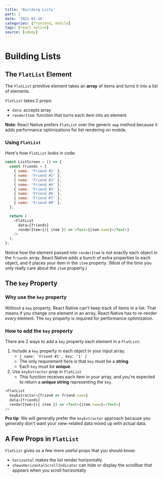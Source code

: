 ```yaml
---
title: 'Building Lists'
part: 2
date: '2021-01-18'
categories: [frontend, mobile]
tags: [react native]
source: [udemy]
---
```


# Building Lists

## The `FlatList` Element

The `FlatList` primitive element takes an **array** of items and turns it into a list of elements.

`FlatList` takes 2 props:

- `data`: accepts array
- `renderItem`: function that turns each item into an element

**Note**: React Native prefers `FlatList` over the generic `map` method because it adds performance optimizations for list rendering on mobile.

### Using `FlatList`

Here's how `FlatList` looks in code:

```js
const ListScreen = () => {
  const friends = [
    { name: 'Friend #1' },
    { name: 'Friend #2' },
    { name: 'Friend #3' },
    { name: 'Friend #4' },
    { name: 'Friend #5' },
    { name: 'Friend #6' },
    { name: 'Friend #7' },
    { name: 'Friend #8' },
  ];

  return (
    <FlatList
      data={friends}
      renderItem={({ item }) => <Text>{item.name}</Text>}
    />
  );
};
```

Notice how the element passed into `renderItem` is not exactly each object in the `friends` array. React Native adds a bunch of extra properties to each object, and it places your item in the `item` property. (Most of the time you only really care about the `item` property.)

## The `key` Property

### Why use the `key` property

Without a `key` property, React Native can't keep track of items in a list. That means if you change one element in an array, React Native has to re-render _every_ element. The `key` property is required for performance optimization.

### How to add the `key` property

There are 2 ways to add a `key` property each element in a `FlatList`:

1. Include a `key` property in each object in your input array.
   - `{ name: 'Friend #1', key: '1' }`
   - The only requirement here is that `key` must be a **string**.
   - Each `key` must be **unique**.
2. Use `keyExtractor` prop in `FlatList`
   - This function receives each item in your array, and you're expected to return a **unique string** representing the `key`.

```js
<FlatList
  keyExtractor={friend => friend.name}
  data={friends}
  renderItem={({ item }) => <Text>{item.name}</Text>}
/>
```

**Pro tip**: We will generally prefer the `keyExtractor` approach because you generally don't want your view-related data mixed up with actual data.

## A Few Props in `FlatList`

`FlatList` gives us a few more useful props that you should know:

- `horizontal` makes the list render horizontally.
- `showsHorizontalScrollIndicator` can hide or display the scrollbar that appears when you scroll horizontally

